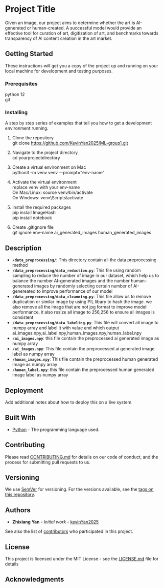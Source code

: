 # Project Title
Given an image, our project aims to determine whether the art is AI-generated or human-created. A successful model would provide an effective tool for curation of art, digitization of art, and benchmarks towards transparency of AI content creation in the art market.

## Getting Started

These instructions will get you a copy of the project up and running on your local machine for development and testing purposes.

### Prerequisites

python 12    
git 

### Installing

A step by step series of examples that tell you how to get a development environment running.  

1. Clone the repository     
git clone https://github.com/KevinYan2025/ML-group1.git   
2. Navigate to the project directory    
cd yourprojectdirectory   
3. Create a virtual environment on Mac    
python3 -m venv venv --prompt="env-name"   
4. Activate the virtual environment   
replace venv with your env-name    
On Mac/Linux: source venv/bin/activate    
On Windows: venv\Scripts\activate    
  
5. Install the required packages   
pip install ImageHash    
pip install notebook  

6. Create .gitignore file  
git ignore env-name  ai_generated_images   human_generated_images  

## Description

- **`/data_preprocessing/`**: This directory contain all the data preprocessing method    
- **`/data_preprocessing/data_reduction.py`**: This file using random sampling to reduce the number of image in our dataset, which help us to balance the number AI-generated images and the number human-generated images by randomly selecting certain number of AI-genereated to improve performance of our model     
- **`/data_preprocessing/data_cleanning.py`**: This file allow us to remove duplication or similar image by using  PIL libary to hash the image. we also remove all the image that are not jpg format to improve model performance. it also resize all image to 256,256 to ensure all images is consistent      
- **`/data_preprocessing/data_labeling.py`**: This file will convert all image to numpy array and label it with value and which output ai_images.npy,ai_label.npy,human_images.npy,human_label.npy      
- **`/ai_images.npy`**: this file contain the preprocessed ai generated image as numpy array     
- **`/ai_images.npy`**: This file contain the preprocessed ai generated image label as numpy array    
- **`/human_images.npy`**: This file contain the preprocessed human generated image as numpy array    
- **`/human_label.npy`**: this file contain the preprocessed human generated image label as numpy array   



## Deployment

Add additional notes about how to deploy this on a live system.

## Built With

* [Python](https://www.python.org/) - The programming language used.

## Contributing

Please read [CONTRIBUTING.md](https://yourprojectlink/CONTRIBUTING.md) for details on our code of conduct, and the process for submitting pull requests to us.

## Versioning

We use [SemVer](http://semver.org/) for versioning. For the versions available, see the [tags on this repository](https://yourprojectlink/tags).

## Authors

* **Zhixiang Yan** - *Initial work* - [kevinYan2025](https://github.com/KevinYan2025)

See also the list of [contributors](https://yourprojectlink/contributors) who participated in this project.

## License

This project is licensed under the MIT License - see the [LICENSE.md](LICENSE.md) file for details

## Acknowledgments
